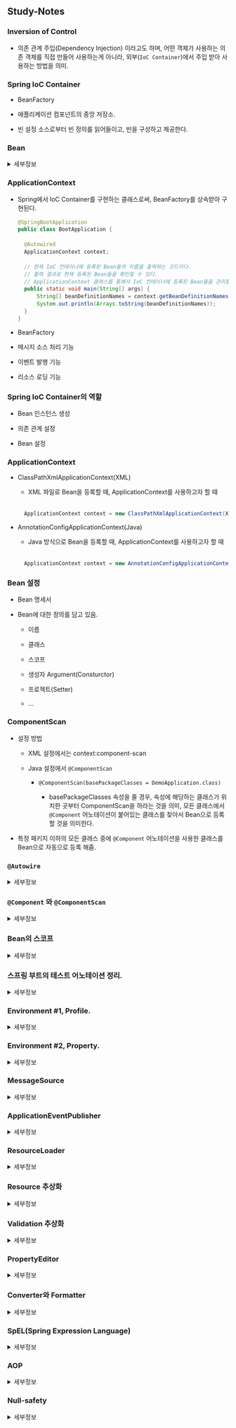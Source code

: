 ## Study-Notes

### Inversion of Control

  * 의존 관계 주입(Dependency Injection) 이라고도 하며, 어떤 객체가 사용하는 의존 객체를 직접 만들어 사용하는게 아니라, 외부(`IoC Container`)에서 주입 받아 사용하는 방법을 의미.

### Spring IoC Container

  * BeanFactory

  * 애플리케이션 컴포넌트의 중앙 저장소.

  * 빈 설정 소스로부터 빈 정의를 읽어들이고, 빈을 구성하고 제공한다.

### Bean
<details><summary>세부정보</summary>

  * Spring IoC Container가 관리하는 객체.

  * 장점

    * 의존성 관리

    * 스코프

        * 싱글톤 : 하나

          * 싱글톤 스코프로 등록된 빈들은 초기에 다 생성됨. 

          * 등록해야 할 빈이 많을 경우, 초기에 구동시간이 오래 걸릴수 있다.

          * 일단 구동이 되면 또 다른 빈을 만들어 내지는 않기 때문에 구동 이후에는 성능을 많이 잡아먹지 않는다.

        * 프로토타입 : 매번 다른 객체

        * Spring IoC Container에 등록되는 빈들은 기본적으로 싱글톤 스코프로 빈으로 등록 됨.

          * 빈으로 등록 될 때 아무런 어노테이션을 붙이지 않았다면, 그 빈들은 모두 싱글톤 스코프로 빈으로 등록 됨.

    * 라이프 사이클 인터페이스

    * 빈 등록 방법

      * `@Component` 어노테이션과 `@ComponentScan` 어노테이션을 이용한 자동 등록 방법.

        * `@Repository`, `@Service`, `@Controller` 어노테이션을 사용하면, 어노테이션 내부에 `@Component` 어노테이션이 존재하기 때문에 `@SprngBootApplication` 또는 `@ComponentScan` 어노테이션이 사용될 경우, `@Repository`, `@Service`, `@Controller` 어노테이션이 붙은 클래스는 자동으로 Bean으로 등록 된다.

        *  `@SprngBootApplication` 어노테이션 내부에 `@ComponentScan` 어노테이션이 존재해서 `@SprngBootApplication` 어노테이션이 붙은 클래스가 실행 될 경우, `@ComponentScan` 어노테이션의 기능 또한 같이 동작된다.

      * `@Configuration`어노테이션과 `@Bean` 어노테이션을 이용한 수동 등록 방법.

    * 의존성 주입 방법

      * `@Autowired` 어노테이션을 이용하여 의존성 주입을 할 수 있다.

      * 생성자, 세터, 필드를 이용해서 의존성 주입이 가능하다.

</details>

### ApplicationContext

  * Spring에서 IoC Container를 구현하는 클래스로써, BeanFactory를 상속받아 구현된다.

    ```java
    @SpringBootApplication
    public class BootApplication {

      @Autowired
      ApplicationContext context;

      // 현재 IoC 컨테이너에 등록된 Bean들의 이름을 출력하는 코드이다.
      // 출력 결과로 현재 등록된 Bean들을 확인할 수 있다.
      // ApplicationContext 클래스를 통해서 IoC 컨테이너에 등록된 Bean들을 관리할 수 있다.
      public static void main(String[] args) {
          String[] beanDefinitionNames = context.getBeanDefinitionNames();
          System.out.println(Arrays.toString(beanDefinitionNames));
      }
    }
    ```

  * BeanFactory

  * 메시지 소스 처리 기능

  * 이벤트 발행 기능

  * 리소스 로딩 기능

### Spring IoC Container의 역할

  * Bean 인스턴스 생성

  * 의존 관계 설정

  * Bean 설정

### ApplicationContext

  * ClassPathXmlApplicationContext(XML)

    * XML 파일로 Bean을 등록할 때, ApplicationContext를 사용하고자 할 때
    <br>

      ```java
        ApplicationContext context = new ClassPathXmlApplicationContext(XML.xml)
      ```

  * AnnotationConfigApplicationContext(Java)

    * Java 방식으로 Bean을 등록할 때, ApplicationContext를 사용하고자 할 때
    <br>

      ```java
        ApplicationContext context = new AnnotationConfigApplicationContext(Java.class)
      ```

### Bean 설정

  * Bean 명세서

  * Bean에 대한 정의를 담고 있음.

    * 이름

    * 클래스

    * 스코프

    * 생성자 Argument(Consturctor)

    * 프로젝트(Setter)

    * ...

### ComponentScan

  * 설정 방법

    * XML 설정에서는 context:component-scan

    * Java 설정에서 `@ComponentScan`

      * `@ComponentScan(basePackageClasses = DemoApplication.class)`

        * basePackageClasses 속성을 줄 경우, 속성에 해당하는 클래스가 위치한 곳부터 ComponentScan을 하라는 것을 의미, 모든 클래스에서 `@Component` 어노테이션이 붙어있는 클래스를 찾아서 Bean으로 등록할 것을 의미한다.

  * 특정 패키지 이하의 모든 클래스 중에 `@Component` 어노테이션을 사용한 클래스를 Bean으로 자동으로 등록 해줌.

### `@Autowire`
<details><summary>세부정보</summary>

  * 필요한 의존 객체의 "타입"에 해당하는 빈을 찾아 주입한다.

  * 모든 Bean들은 Bean으로 등록되어 있으면, `@Autowired` 어노테이션으로 꺼내와서 주입해줄수 있다.

  * `@Autowired`

    * required : 기본 값은 true (따라서 못 찾으면 애플리케이션 구동 실패)

  * 사용할 수 있는 위치

    * 생성자 (스프링 4.3 부터는 생략 가능)

      ```java
      @Service
      public class BookService {

        private final BookRepository bookRepository;

        public BookService(BookRepository bookRepository) {
          this.bookRepository = bookRepository;
        }
      }
      ```

    * Setter

      ```java
      @Service
      public class BookService {

        BookRepository bookRepository;

        @Autowired
        public void setBookRepository(BookRepository bookRepository) {
          this.bookRepository = bookRepository;
        }
      }
      ```

    * Filed

      ```java
      @Service
      public class BookService {
        
        @Autowired
        BookRepository bookRepository;
      }
      ```

  * 경우의 수 

    * 해당 타입의 빈이 없는 경우

    * 해당 타입의 빈이 한 개인 경우

    * 해당 타입의 빈이 여러 개인 경우

      * 빈 이름으로 시도

        * 같은 이름의 빈을 찾으면 해당 빈 사용

        * 같은 이름 못 찾으면 실패

  * 같은 타입의 빈이 여러 개 일 때

    * BookRepository 인터페이스를 구현하는 MyBookRepository 클래스와 DonghunRepository 클래스 두 개의 클래스가 있을 때, BookService는 어떤 BookRepository의 구현체를 주입하는가?

      * BookService 클래스가 다음과 같다고 할 때.

        ```java
        @Service
        public class BookService {

          @Autowired
          BookRepository bookRepository;
        }
        ```

      * 에러가 일어남, 주입을 하지 못한다. 
      
        * MyBookRepository 클래스와 DonghunBookRepository 클래스 중에 어느 레파지토리를 주입해야 하는지 스프링 자체에서 판단하지 못해서 에러가 일어난다.

    * 해결책

      * `@Primary`

        * 둘 중 사용하고자 하는 레파지토리에 `@Primary` 어노테이션을 붙여서 둘 중 어느 레포지토리를 사용할 지에 대해 표기해줄수 있다.
        <br>

        ```java
        @Service
        public class BookService {

          @Autowired
          BookRepository bookRepository;

          public void printBookRepository() {
            System.out.println(bookRepository.getClass());
          }
        }
        ```

        ```java
        @Repository
        public interface BookRepository {
        }
        ```

        ```java
        @Repository @Primay
        public class DonghunBookRepository implements BookRepository {
        }
        ```
        
        ```java
        @Component
        public class BookServiceRunner implements ApplicationRunner {

          @Autowired
          BookService bookService;

          @Override
          public void run(ApplicationArguments args) throws Exception {
            bookService.printBookRepository();
          }
        }   
        ```

        ```java
        >>> 결과적으로 DonghunBookRepository가 주입되는 것을 볼 수 있다.
        ```

      * `@Qualifier`
        
        ```java
        @Service
        public class BookService {

          @Autowired @Qualifier("donghunBookRepository")
          BookRepository bookRepository;

          public void printBookRepository() {
            System.out.println(bookRepository.getClass());
          }
        }
        ```

        ```java
        @Repository 
        public class DonghunBookRepository implements BookRepository {
        }
        ```
        
        ```java
        @Component
        public class BookServiceRunner implements ApplicationRunner {

          @Autowired
          BookService bookService;

          @Override
          public void run(ApplicationArguments args) throws Exception {
            bookService.printBookRepository();
          }
        }   
        ```

        ```java
        >>> 결과적으로 DonghunBookRepository가 주입되는 것을 볼 수 있다.
        ```

      * 해당 타입의 빈 모두를 주입 받는 방법으로 해결할 수 있다.

        ```java
        @Service
        public class BookService {

          @Autowired 
          List<BookRepository> bookRepositories;

          public void printBookRepository() {
            this.bookRepositories.forEach(System.out::println);
          }
        }
        ```

        ```java
        @Repository 
        public class DonghunBookRepository implements BookRepository {
        }
        ```

        ```java
        @Repository 
        public class MyBookRpeository implements BookRepository {
        }
        ```
        
        ```java
        @Component
        public class BookServiceRunner implements ApplicationRunner {

          @Autowired
          BookService bookService;

          @Override
          public void run(ApplicationArguments args) throws Exception {
            bookService.printBookRepository();
          }
        }   
        ```

        ```java
        >>> DonghunBookRepository 와 MyBookRpeository 둘 다 주입된 것을 볼 수 있다.
        ```
    
    * 가장 추천 방법은 `@Primary` 어노테이션을 사용하는 방법.

</details>

### `@Component` 와 `@ComponentScan`
<details><summary>세부정보</summary>

  * 컴포넌트 스캔의 주요 기능

    * 컴포넌트 스캔의 중요한 속성 두 가지

      * 어디서부터 어디까지 스캔할지에 대한 속성

      * 어떤 것들을 걸러낼지에 대한 속성

    * 스캔 위치 설정

      * 컴포넌트 스캔은 컴포넌트 스캔의 어노테이션이 있는 클래스를 기준으로 현재 패키지 내에 있는 클래스들과 그 이하 패키지들에 있는 클래스들 중에서 `@Component` 어노테이션이 사용된 클래스를 찾아서 빈으로 등록한다.

      * 즉, 컴포넌트 스캔 어노테이션이 사용된 클래스의 패키지 밖의 있는 클래스들은 `@Component` 어노테이션이 사용되었다고 `@ComponentScan`으로 스캔이 되지 않기 때문에 Bean으로 등록되지 않는다.

      ```java
      package com.donghun.pt3;

      // @SpringBootApplication 어노테이션 내부에 @ComponentScan 어노테이션을 내장하고 있다.
      @SpringBootApplication
      public class DemoApplication {

        @Autowired
        MyService myService;

        public static void main(String[] args) {
          SpringApplication.run(DemoApplication.class, args);
        }
      }
      ```

      ```java
      package com.donghun;

      @Service
      public class MyService {
      }
      ```

      * 위 코드의 경우,  MyService는 빈으로 등록되지 않아서 빈이 주입이 되지 않는 에러가 발생한다. 
      
      * MyService 클래스는 DemoApplication 클래스 패지지 외부에 있기 때문에 `@ComponentScan` 으로 스캔되지 않는다.

  * Filter

    * `@ComponentScan` 어노테이션 내에 필터는 어떤 어노테이션을 스캔 할지 또는 하지 않을지 필터링 해주는 역할을 한다.

    * `@ComponentScan` 어노테이션을 사용한다고 해서 모든 어노테이션들을 처리해서 빈으로 등록해주는 것은 아니다. 걸러주는 필터들이 여럿 존재한다.


  * `@ComponentScan` 사용시 스캔이 되는 대상들

    * `@Component`

    * `@Repository`

    * `@Service`

    * `@Controller`

    * `@Configuration`


  * 동작 원리

    * `@ComponentScan`은 스캔할 패키지와 어노테이션에 대한 정보.

    * 실제 스캐닝은 `ConfigurationClassPostProcessor`라는 `BeanFactoryPostProcessor`에 의해 처리 됨.

    * `BeanFactoryPostProcessor` 인터페이스는 `BeanPostProcessor` 인터페이스와 비슷하나, 실행되는 시점이 다르다.

      * `BeanFactoryPostProcessor` 인터페이스는 다른 모든 빈들을 만들기 이전에 적용을 한다. `BeanFactoryPostProcessor`의 구현체들을 다 적용한다.

      * 다른 빈들(우리가 직접 등록하고자 하는 빈들을 의미한다. ex) BoardService, BoardController.. )을 모두 등록하기 전에, 컴포넌트 스캔을 해서 빈으로 등록을 해준다.


  * Function을 사용한 Bean 등록.

    * 리플렉션과 프록시 기법을 사용하지 않는 방법으로, 스프링 5부터 도입.

      * 리플렉션과 프록시 기법들의 경우, 성능에 영향을 준다.

    * 펑션 기법을 통해 Bean을 등록할 경우, 성능(애플리케이션 구동시간) 상의 이점이 있다.

    * 펑션 기법의 경우, 조건에 따라 빈을 등록 하는 등 프로그래밍적인 컨트롤이 가능하다는 이점이 있다.

    * 하지만, 조금 성능이 올라감으로써 이 방법이 `@ComponentScan`을 대체하기에는 무리가 있다.

      * 모든 빈들을 매번 이와 같이 등록할 경우, 꽤 번거로운 작업이 될것이기 떄문이다.    

    * Code Example

      ```java
      public static void main(String[] args) {
        new SpringApplicationBuilder()
            .sources(DemoSpringApplication.class)
            .initializers((ApplicationContextInitializer<GenericApplicationContext>)
            applicationContext -> {
              applicationContext.registerBean(MyBean.class);
            })
            .run(args);
      }
      ```

</details>

### Bean의 스코프
<details><summary>세부정보</summary>

  * 스코프

    * 싱글톤

      * 애플리케이션 전반에 걸쳐서 해당 빈의 인스턴스가 오직 한 개만 생성되는 것.

    * 프로토타입

      * Request

      * Session

      * WebSocket

      * ...

  * 프로토타입 빈이 싱글톤 빈을 참조하면?

    * 아무 문제 없다.

    * 싱글톤 빈의 경우, 하나의 인스턴스만 생성되기 때문에 상관이 없다.

      ```java
      @Component
      @Scope(value = "prototype")
      public class Proto {

        @Autowired
        Single single

        public Single getSingle() {
          return single;
        }
      }
      ```

      ```java
      @Component
      public class Single {
      }
      ```

  * 싱글톤 빈이 프로토타입 빈을 참조하면?

    * 프로토타입 빈이 업데이트가 안된다.

      * 싱글톤 빈이 프로토타입 빈을 참조하면, 싱글톤 빈은 하나의 인스턴스만 생성 되기 때문에 프로토타입 빈을 꺼내올 때마다, 업데이트 되지 않는다.

        ```java
        @Component
        @Scope(value = "prototype")
        public class Proto {
        }
        ```

        ```java
        @Component
        public class Single {
          @Autowired
          Proto proto;

          public Proto getProto() {
            return proto;
          }
        }
        }
        ```

        ```java
        @Component
        public class AppRunner implements ApplicationRunner {

          @Autowired
          ApplicationContext ctx;

          @Override
          public void run(ApplicationArguments args) throws Exception {

            System.out.println("Proto");

            System.out.println(ctx.getBean(Proto.class));
            System.out.println(ctx.getBean(Proto.class));
            System.out.println(ctx.getBean(Proto.class));

            System.out.println("Single");

            System.out.println(ctx.getBean(Single.class));
            System.out.println(ctx.getBean(Single.class));
            System.out.println(ctx.getBean(Single.class));

            System.out.println("Proto by single");

            System.out.println(ctx.getBean(Single.class).getProto());
            System.out.println(ctx.getBean(Single.class).getProto());
            System.out.println(ctx.getBean(Single.class).getProto());

          }
        }
        ```

        ```java
        /* 출력 결과 */

        Proto
        com.donghun.pt4.Proto@6548bb7d
        com.donghun.pt4.Proto@e27ba81
        com.donghun.pt4.Proto@54336c81

        Single
        com.donghun.pt4.Single@1556f2dd
        com.donghun.pt4.Single@1556f2dd
        com.donghun.pt4.Single@1556f2dd

        Proto by single
        com.donghun.pt4.Proto@7561db12
        com.donghun.pt4.Proto@7561db12
        com.donghun.pt4.Proto@7561db12
        ```

    * 업데이트를 하기 위해선?

      * scoped-proxy

        * 프로토타입 빈을 싱글톤 빈이 직접적으로 참조를 하면 업데이트가 되지 않기 떄문에, 프록시 인스턴스로 프로로토타입 빈을 한번 감싸는 형태로 만드는 것으로 해결할 수 있다. 

        * 프록시 인스턴스로 감싼 프로토타입 빈을 싱글톤 빈이 참조하게 되면, 싱글톤 빈이 참조될 때마다, 그 안에 참조되는 프로토타입 빈도 새로운 인스턴스로 생성되어 업데이트 될 수 있다.

        ```java
        @Component
        @Scope(value = "prototype", proxyMode = ScopedProxyMode.TARGET_CLASS)
        public class Proto {
        }
        ```

        ```java
        @Component
        public class AppRunner implements ApplicationRunner {

          @Autowired
          ApplicationContext ctx;

          @Override
          public void run(ApplicationArguments args) throws Exception {

            System.out.println("Proto");

            System.out.println(ctx.getBean(Proto.class));
            System.out.println(ctx.getBean(Proto.class));
            System.out.println(ctx.getBean(Proto.class));

            System.out.println("Single");

            System.out.println(ctx.getBean(Single.class));
            System.out.println(ctx.getBean(Single.class));
            System.out.println(ctx.getBean(Single.class));

            System.out.println("Proto by single");

            System.out.println(ctx.getBean(Single.class).getProto());
            System.out.println(ctx.getBean(Single.class).getProto());
            System.out.println(ctx.getBean(Single.class).getProto());

          }
        }
        ```

        ```java
        /* 출력 결과 */

        Proto
        com.donghun.pt4.Proto@6548bb7d
        com.donghun.pt4.Proto@e27ba81
        com.donghun.pt4.Proto@54336c81

        Single
        com.donghun.pt4.Single@1556f2dd
        com.donghun.pt4.Single@1556f2dd
        com.donghun.pt4.Single@1556f2dd

        Proto by single // 매번 다른 인스턴스로 생성되는 것을 볼 수 있다.
        com.donghun.pt4.Proto@44ea608c
        com.donghun.pt4.Proto@50cf5a23
        com.donghun.pt4.Proto@450794b4
        ```

      * Object-Provider

        ```java
        @Component
        @Scope(value = "prototype")
        public class Proto {
        }
        ```

        ```java
        @Component
        public class Single {
          @Autowired
          private ObjectProvider<Proto> proto;

          public Proto getProto() {
            return proto.getIfAvailable();
          }
        }
        }
        ```

  * [프록시](https://en.wikipedia.org/wiki/Proxy_pattern)

  * 싱글톤 객체 사용시 주의할 점

    * 프로퍼티가 공유.

      ```java
        @Component
        public class Single {
          @Autowired
          Proto proto;

          int value = 0;

          public Proto getProto() {
            return proto;
          }
        }
        }
        ```

        * Single Bean의 value 값이 안정적이라고 보장할수가 없다.

    * ApplicationContext 초기 구동시 인스턴스 생성.

</details>

### 스프링 부트의 테스트 어노테이션 정리.
<details><summary>세부정보</summary>

  * `@SpringBootTest`

    * 통합 테스트를 제공하는 기본적인 스프링 부트 테스트 어노테이션

    * 애플리케이션이 실행될 때의 설정을 임의로 바꾸어 테스트를 진행할 수 있음.

    * 여러 단위 테스트를 하나의 통합된 테스트로 수행할 때 적합한 테스트 어노테이션.

    * 스프링 부트 1.4 버전부터 제공, 스프링 부트 프로젝트를 만들면 메인 클래스와 함께 기본으로 제공.

    * 스프링 부트 테스트 어노테이션들 중에서 `@SpringBootTest` 어노테이션은 만능임.

      * 장점

        * 실제 구동되는 애플리케이션과 똑같이 애플리케이션 컨텍스트를 로드하여 테스트 하기 때문에 하고 싶은 테스트를 모두 수행할 수 있음.

      * 단점

        * 애플리케이션에 설정된 빈을 모두 로드하기 때문에 애플리케이션 규모가 클수록 느려지기 때문에, 단위 테스트라는 의미가 희석됨.

    * 사용할 때는 항상 `@RunWith(SpringRunner.class)`와 같이 사용해야 함.

      * `@RunWith` 어노테이션을 사용하면 JUnit에 내장된 러너를 사용하는 대신 어노테이션에 정의된 러너 클래스 사용.

      * `@SpringBootTest` 어노테이션을 사용하기 위해서는 JUnit 실행에 필요한 SpringJUnit4ClassRunner 클래스를 상속받은 `@RunWith(SpringRunner.class)`를 꼭 붙여 줘야함. 그러지 않을 경우, 정상적으로 동작하지 않는다.

  * `@WebMvcTest`

    * WEB에서 MVC를 위한 테스트이며, 웹에서 테스트 하기 힘든 컨트롤러를 테스트 하는데 적합함.

    * 웹에서 요청(Request)과 응답(Response)에 대해 테스트가 가능하며, 시큐리티 혹은 필터까지 자동으로 테스트하며 수동으로 추가/삭제까지 가능.

    * `@WebMvcTest`를 사용하면 MVC 관련 설정인 `@Controller`, `@ControllerAdvice`, `@JsonComponent`와  `Filter`, `WebMvcConfigurer`, `HandlerMethodArgumentResoler`만 로드하기 때문에, `@SpringBootTest` 어노테이션보다 가볍게 테스트가 가능.

  * `@DataJpaTest`

    * `@DataJpaTest` 어노테이션은 JPA 관련 테스트 설정만 로드.

    * DataSource의 설정이 정상적인지, JPA를 사용하여 데이터를 제대로 생성, 수정, 삭제 하는지 등의 테스트가 가능.

    * 내장형 데이터베이스를 사용하여 실제 데이터베이스를 사용하지 않고 테스트 데이터베이스로 테스트 할 수 있다.

  * `@DataJpaTest`

    * `@DataJpaTest` 어노테이션은 JPA 관련 테스트 설정만 로드한다.

    * DataSource의 설정이 정상적인지, JPA를 사용하여 데이터를 제대로 생성, 수정, 삭제하는지 등의 테스트가 가능하다.

    * 내장형 데이터베이스를 사용하여 실제 데이터베이스를 사용하지 않고 테스트 데이터베이스로 테스트를 할 수 있다.

      * 즉, 테스트의 내용이 실제 DB에 반영되지 않는다.

      * JPA 테스트가 끝날 때마다 자동으로 테스트에 사용한 데이터를 롤백한다.

    * 기본적으로 인메모리 임베디드 데이터베이스를 사용하며, `@Entity` 어노테이션을 스캔하여 스프링 데이터 JPA 저장소를 구성한다. 

  * `@RestClientTest`

    * REST 관련 테스트를 도와주는 어노테이션.

    * REST 통신의 데이터 형으로 사용되는 JSON 형식이 예상대로 응답을 반환하는지 등을 테스트 할 수 있다.

  * `@JsonTest`

    * `@JsonTest` 어노테이션은 JSON의 직렬화와 역질렬화를 수행하는 라이브러리인 Gson과 Jackson API의 테스트를 제공한다.

    * 각각 GsonTest와 JacksonTest를 사용하여 테스트를 수행한다.

</details>

### Environment #1, Profile.
<details><summary>세부정보</summary>

  * Profile일과 Property를 다루는 인터페이스.

  * ApplicationContext extends EnvironmentCapable

    * `getEnvironment()`

  * Profile

    * 빈들의 그룹

    * Environment의 역할은 활성화 할 프로파일 확인 및 설정.

  * Profile 을 사용하기 좋은 상황들.

    * 테스트 환경에서는 A라는 빈을 사용하고, 배포 환경에서는 B라는 빈을 쓰고 싶다.

    * 이 빈은 모니터링 용도니까, 테스트 할 때는 필요가 없고 배포할 때만 등록이 되면 좋겠다.

  * Profile 정의하기

    * 클래스에 정의

      * `@Configuration @Profile('test')`

        ```java
        @Configuration
        @Profile("test")
        public class TestConfiguration {

          @Bean
          public StudentRepository studentRepository() {
            return new TestStudentRepository();
          }
        }
        ```

      * `@Component @Profile('test')`

        ```java
        @Repository
        @Profile("test")
        public class TestStudentRepository implements StudentRepository {
        }
        ```

    * 메소드에 정의

      * `@Bean @Profile('test')`

        ```java
        @Configuration
        @Profile("test")
        public class TestConfiguration {

          @Bean
          public StudentRepository studentRepository() {
            return new TestStudentRepository();
          }
        }
        ```

  * Profile 설정하기

    * `-Dspring.profiles.avtive = 'test, A, B, ...'`

      * Edit Configurations.. 에 들어가기.

        ![1](./image/active1.png)

      * Active Profiles 에 지정한 프로파일의 이름을 넣어주기.

        ![2](./image/acrive.png)

      * Active Profiles 가 없을 경우, Enviroment 라는 탭을 열어서 vm option에 `-Dspring.profiles.avtive = "test"` 라고 넣어주면 된다.

        ![3](./image/active3.png)

    * `@ActiveProfiles` (테스트용)


  * Profile 표현식

    * !(not)

    * &(and)

    * |(or)

      ```java
        @Repository
        @Profile("!prod & test")
        public class TestStudentRepository implements StudentRepository {
        }
      ```

</details>

### Environment #2, Property.
<details><summary>세부정보</summary>

  * Property

    * 다양한 방법으로 정의할 수 있는 설정 값.

    * [Environment](https://docs.spring.io/spring-framework/docs/current/javadoc-api/org/springframework/core/env/Environment.html)의 역할은 Property 소스 설정 및 프로퍼티 값 가져오기.

  * Property에는 우선순위가 존재.

    * StandardServletEnvironment의 우선순위

      * ServletConfig 매개변수

      * ServeltContext 매개변수

      * JNDI(java.comp/env/)

      * JVM 시스템 프로퍼티(-Dkey="value")

      * JVM 시스템 환경 변수 (운영체제 환경 변수)

  * `@PropertySource`

    * Environment를 통해 프로퍼티 추가하는 방법

  * 스프링 부트의 외부 설정 참고

    * 기본 프로퍼티 소스 지원(application.properties).

      ```java
      // app.properties 파일

      app.about = spring
      ```

      ```java
      @SpringBootApplication
      @PropertySource("classpath:/app.properties")
      public class Deno123Application {

        public static void main(String[] args) {
          SpringApplication.run(Deno123Application.class);
        }
      }
      ```

      ```java
      @Component
      public class AppRunner2 implements ApplicationRunner {

        @Autowired
        ApplicationContext applicationContext;

        @Autowired
        BasicRepostiory basicRepostiory;

        @Value("${app.about}")
        String appAbout;

        @Override
        public void run(ApplicationArguments args) throws Exception {
          Environment environment = applicationContext.getEnvironment();
          System.out.println(environment.getProperty("app.about"));
          System.out.println(appAbout);
        }
      }
      ```

      ```java
      // 출력 결과
      spring
      spring
      ```

    * Profile까지 고려한 계층형 프로퍼티 우선 순위 제공.

</details>

### MessageSource
<details><summary>세부정보</summary>

  * ApplicationContext extends MessageSource

    * getMessage(String code, Object[] args, String, default, Locale, Ioc)

  * 스프링 부트를 사용한다면 별다른 설정 필요없이 meesages.properties 사용할 수 있음.

    * messages.properties

    * messages_ko_kr.properties

  * Reloading 기능이 있는 메세지 소스 사용하기.

    ```java
    @Bean
    public MessageSource messageSource() {
      var messageSource = new ReloadableResourceBundleMessageSource();
      messageSource.setBasename("classpath:/messages");
      messageSource.setDefaultEncoding("UTF-8");
      messageSource.setCacheSeconds(3);
      return messageSource;
    }
    ```
</details>

### ApplicationEventPublisher
<details><summary>세부정보</summary>

  * 이벤트 프로그래밍에 필요한 인터페이스 제공, [Observer pattern](https://en.wikipedia.org/wiki/Observer_pattern) 구현체.

  * ApplicationContext extends ApplicationEventPublisher

    * publishEvent(ApplicationEvent event)

  * 이벤트 만들기

    * ApplicationEvent 생성

    * 스프링 4.2 부터는 이 클래스를 상속받지 않아도 이벤트로 사용할 수 있다.

  * 이벤트를 발생 시키는 방법

    * ApplicationEventPublisher.publishEvent();

  * 이벤트 처리하는 방법

    * ApplicationListener<이벤트> 구현한 클래스 만들어서 Bean으로 등록하기.

      ```java
      public class MyEvent extends ApplicationEvent {

        private int data;

        /**
         * Create a new ApplicationEvent.
         *
         * @param source the object on which the event initially occurred (never {@code null})
        */
        public MyEvent(Object source) {
          super(source);
        }

        public MyEvent(Object source, int data) {
          super(source);
          this.data = data;
        }

        public int getData() {
          return data;
        }
      }
      ```

      ```java
      @Component
      public class MyEventHandler implements ApplicationListener<MyEvent> {

        @Override
        public void onApplicationEvent(MyEvent event) {
          System.out.println("이벤트 받았다. 데이터는 " + event.getData());
        }
      }
      ```

      ```java
      @Component
      public class AppRunner implements ApplicationRunner {

        @Autowired
        ApplicationEventPublisher applicationEventPublisher;

        @Override
        public void run(ApplicationArguments args) throws Exception {
          applicationEventPublisher.publishEvent(new MyEvent(this, 100));
        }
      }
      ```

      ```java
      // 실행 결과
      이벤트 받았다. 데이터는 100
      ```

    * 스프링 4.2부터는 @EventListener를 사용해서 Bean의 메소드에 사용할 수 있다.

      ```java
      public class MyEvent {

        private int data;

        private Object source;

        public MyEvent(Object source, int data) {
          this.source = source;
          this.data = data;
        }

        public Object getSource() {
          return source;
        }

        public int getData() {
          return data;
        }
      }
      ```

      ```java
      @Component
      public class MyEventHandler {

        @EventListener
        public void onApplicationEvent(MyEvent event) {
          System.out.println("이벤트 받았다. 데이터는 " + event.getData());
        }
      }
      ```

      ```java
      @Component
      public class AppRunner implements ApplicationRunner {

        @Autowired
        ApplicationEventPublisher applicationEventPublisher;

        @Override
        public void run(ApplicationArguments args) throws Exception {
          applicationEventPublisher.publishEvent(new MyEvent(this, 100));
        }
      }
      ```

      ```java
      // 실행 결과
      이벤트 받았다. 데이터는 100
      ```

    * 핸들러가 여러개 있을 경우, 그 실행 순서는 기본적으로 synchronized.

      ```java
      @Component
      public class AnoterHandler {

        @EventListener
        public void handle(MyEvent myEvent) {
          System.out.println(Thread.currentThread().toString());
          System.out.println("Another " + myEvent.getData());
        }
      }
      ```

      ```java
      @Component
      public class MyEventHandler  {

        @EventListener
        public void onApplicationEvent(MyEvent event) {
          System.out.println(Thread.currentThread().toString());
          System.out.println("이벤트 받았다. 데이터는 " + event.getData());
        }
      }
      ```

      ```java
      // 실행 결과
      Thread[main,5,main]
      이벤트 받았다. 데이터는 100
      Thread[main,5,main]
      Another 100

      // 또는
      Thread[main,5,main]
      Another 100
      Thread[main,5,main]
      이벤트 받았다. 데이터는 100
      ```

    * 핸들러가 여러개 있고, 핸들러간의 실행 순서를 정하고 싶다면 `@Order`와 함께 사용.

       ```java
      @Component
      public class MyEventHandler  {

        @EventListener
        @Order(Ordered.HIGHEST_PRECEDENCE)
        public void onApplicationEvent(MyEvent event) {
          System.out.println(Thread.currentThread().toString());
          System.out.println("이벤트 받았다. 데이터는 " + event.getData());
        }
      }
      ```

      ```java
      @Component
      public class AnoterHandler {

        @EventListener
        @Order(Ordered.HIGHEST_PRECEDENCE + 2)
        public void handle(MyEvent myEvent) {
          System.out.println(Thread.currentThread().toString());
          System.out.println("Another " + myEvent.getData());
        }
      }
      ```

      ```java
      // 실행 결과

      Thread[main,5,main]
      이벤트 받았다. 데이터는 100
      Thread[main,5,main]
      Another 100
      ```

    * 비동기적으로 실행하고 싶다면 `@Async`와 함께 사용.

       ```java
      @Component
      public class MyEventHandler  {

        @EventListener
        @Async
        public void onApplicationEvent(MyEvent event) {
          System.out.println(Thread.currentThread().toString());
          System.out.println("이벤트 받았다. 데이터는 " + event.getData());
        }
      }
      ```

      ```java
      @Component
      public class AnoterHandler {

        @EventListener
        @Async
        public void handle(MyEvent myEvent) {
          System.out.println(Thread.currentThread().toString());
          System.out.println("Another " + myEvent.getData());
        }
      }
      ```

      ```java
      @SpringBootApplication
      @EnableAsync
      public class Demo32Application {

        public static void main(String[] args) {
          SpringApplication.run(Demo32Application.class);
        }
      }
      ```

      ```java
      // 실행 결과

      Thread[task-1,5,main]
      Another 100
      Thread[task-2,5,main]
      이벤트 받았다. 데이터는 100
      ```

  * 스프링이 제공하는 기본 이벤트

    * ContextRefreshedEvent : ApplicationContext를 초기화 했거나 Refresh 했을 때 발생.

    * ContextStartedEvent : ApplicationContext를 start()하여 라이프 사이클 Bean들이 시작 신호를 받은 시점에 발생.

    * ContextStoppedEvent : ApplicationContext를 stop()하여 라이프 사이클 Bean들이 정지 신호를 받은 시점에 발생.

    * ContextClosedEvent : ApplicationContext를 close()하여 싱글톤 빈이 소멸되는 시점에 발생.

    * RequestHandledEvnet : HTTP 요청을 처리했을 때 발생.

</details>

### ResourceLoader
<details><summary>세부정보</summary>

  * Resource를 읽어오는 기능울 제공하는 인터페이스.

  * ApplicationContext extends ResourceLoader

  * Resource 읽어오기.

    * 파일 시스템에서 읽어오기.

    * 클래스 패스에서 읽어오기.

    * URL로 읽어오기.

    * 상대/절대 경로로 읽어오기.

  * Resource getResource(java.lang.String location)
</details>

### Resource 추상화
<details><summary>세부정보</summary>

  * org.springframework.core.io.Resource

  * 특징

    * java.net.URL을 추상화 한 것.

    * 스프링 내부에서 많이 사용하는 인터페이스.

  * 추상화 한 이유

    * 클래스 패스 기준으로 리소스 읽어오는 기능 부재.

    * ServletContext를 기준으로 상대 경로로 읽어오는 기능 부재.

    * 새로운 핸들러를 등록하여 특별한 URL 접미사를 만들어 사용할 수는 있지만 구현이 복잡하고 편의성 메소드가 부족하다.

  * [인터페이스 둘러보기](https://docs.spring.io/spring-framework/docs/current/javadoc-api/org/springframework/core/io/Resource.html)

    * 상속 받은 인터페이스

    * 주요 메소드

      * `getinputStream()`

      * `exitst()`

      * `isOpen()`

      * `getDescription()` : 전체 경로 포함한 파일 이름 또는 실제 URL.

  * 구현체

    * UrlResource : [java.net.URL](https://docs.oracle.com/javase/7/docs/api/java/net/URL.html) 참고, 기본으로 지원하는 프로토콜 http, ftp, file, jar.

    * ClassPathResource : 지원하는 접두어 classpath:

    * FileSystemResource

    * ServletContextResource : 웹 어플리케이션 루트에서 상대 경로로 리소스를 찾는다.

  * Resource 읽어오기

    * Resource의 타입은 location 문자열과 ApplicationContext의 타입에 따라 결정 된다.

      * ClassPathXmlApplicationContext -> ClassPathResource

      * FileSystemXmlApplicationContext -> FileSystemResource

      * WebApplicationContext -> ServletContextResource

    * ApplicationContext의 타입에 상관없이 리소스 타입을 강제하려면 java.net.URL 접두어(+ classpath:) 중 하나를 사용할 수 있다.

      * classpath:me/whiteship/config.xml -> ClassPathResource

      * file://some/resource/path/config.xml -> FileSystemResource

</details>

### Validation 추상화
<details><summary>세부정보</summary>

  * org.springframework.validation.Vaildator

  * 어플리케이션에서 사용하는 객체 검증용 인터페이스.

  * 특징

    * 어떠한 계층과도 관계가 없다.
      
      * 모든 계층(웹, 서비스, 데이터)에서 사용해도 좋다.

    * 구현체 중 하나로, JSR-303(Bean Validation 1.0)과 JSR-349(Bean Validation 1.1)을 지원한다. (LocalValidatorFactoryBean)

    * DataBinder에 들어가 바인딩 할 때 같이 사용되기도 한다.

  * 인터페이스

    * boolean supports(Class clazz) : 어떤 타입의 객체를 검증할 때 사용할 것인지 결정함.

    * void validate(Object obj, Errors e) : 실제 검증 로직을 이 안에서 구현.

      * 구현할 때 ValidationUtils를 사용하며 편리함.

  * Spring Boot 2.0.5 이상 버전을 사용할 때

    * LocalValidatorFactoryBean 빈으로 자동 등록.

    * JSR-380(Bean Validation 2.0.1) 구현체로 hibernate-vaildator 사용.

    * https://beanvalidation.org/

</details>

### PropertyEditor
<details><summary>세부정보</summary>

  * org.springframework.validation.DataBinder

  * 기술적인 관점

    * 프로퍼티 값을 타켓 객체에 설정하는 기능.

  * 사용자 관점

    * 사용자 입력 값을 애플리케이션 도메인 모델에 동적으로 변환해 넣어주는 기능.

    * 입력 값 대부분 '문자열'인데, 그 값을 객체가 가지고 있는 int, long, Boolean, Data 등 심지어 Event, Book 같은 도메인 타입으로도 변환해서 넣어주는 기능.

  * 스프링 3.0 이전까지 DataBinder가 변환 작업에 사용하던 인터페이스.

  * 쓰레드-세이프 하지 않음.

    * 상태 정보 저장하고 있음, 따라서 싱글톤 빈으로 등록해서 써선 안된다.

  * Object와 String 간의 변환만 할 수 있어, 사용 범위가 제한적임.

    * 그래도 그런 경우가 대부분이기 때문에 조심해서 잘 사용해 왔음.

  ```java
  public class EventPropertyEditor extends PropertyEditorSupport {
    @Override
    public String getAsText() {
      return ((Event)getValue()).getTitle();
    }
    @Override
    public void setAsText(String text) throws IllegalArgumentException {
      int id = Integer.parseInt(text);
      Event event = new Event();
      event.setId(id);
      setValue(event);
    }
  }
  ```
</details>

### Converter와 Formatter
<details><summary>세부정보</summary>

  * Converter

    * S 타입을 T 타입으로 변환할 수 있는 매우 일반적인 변환기.

    * 상태 정보 없음 == Stateless == 쓰레드 세이프

    * ConverterRegistry에 등록해서 사용.

    ```java
    public class StringToEventConverter implements Converter<String, Event> {
      @Override
      public Event convert(String source) {
        Event event = new Event();
        event.setId(Integer.parseInt(source));
        return evnet;
      }
    }
    ```
  
  * Fomatter

    * PropertyEditor 대체제

    * Object와 String 간의 변환을 담당한다.

    * 문자열을 Locale에 따라 다국화하는 기능도 제공한다. (optional)

    * FormatterRegistry에 등록해서 사용.

    ```java
    public class EventFormatter implements Formatter<Event> {

      @Override
      public Event parse(String text, Locale locale) throws ParseException {
        Event event = new Event();
        int id = Integer.parseInt(text);
        event.setId(id);
        return event;
      }

      @Override
      public String print(Event object, Locale locale) {
        return object.getId().toString();
      }
    }
    ```

  * [ConversionService](https://docs.spring.io/spring-framework/docs/current/javadoc-api/org/springframework/core/convert/ConversionService.html)

    * 실제 변환 작업은 이 인터페이스를 통해서 쓰레드-세이프하게 사용할 수 있음.

    * 스프링 MVC, 빈(Value) 설정, SpEL에서 사용한다.

    * DefaultFormattingConversionService

      * FomatterRegistry

      * ConversionService

      * 여러 기본 컴버터와 포매터 등록 해줌.

  * 스프링 부트

    * 웹 어플리케이션의 경우에 DefaultFormattingconversionService를 상속하여 만든 WebConversionService를 빈으로 등록해준다.

    * Formatter와 Converter 빈을 찾아 자동으로 등록해 준다.

</details>

### SpEL(Spring Expression Language)
<details><summary>세부정보</summary>

  * Spring EL 이란?

    * 객체 그래프를 조회하고 조작하는 기능을 제공한다.

    * [Unified EL](https://docs.oracle.com/javaee/5/tutorial/doc/bnahq.html)과 비슷하지만, 메소드 호출을 지원하며, 문자열 템플릿 기능도 제공한다.

    * OGNL, MVEL, JBOss EL 등 자바에서 사용할 수 있는 여러 EL이 있지만, SqEL은 모든 스프링 프로젝트 전반에 걸쳐 사용할 EL로 만들었다.

    * 스프링 3.0 부터 지원.

  * SpEL 구성

    * ExpressionParser parser = new SpelExpressionParser()

    * StandardEvaluationContext context = new StandardEvaluationContext(bean)

    * Expression expression = parser.parseExpression('SpEL 표현식')

    * String value = expression.getvalue(context, String.class)

  * 문법

    * `#{"표현식"}`

    * `${"프로퍼티"}`

    * 표현식은 프로퍼티를 가질 수 있지만, 반대는 안된다.

      * `#{${my.data} + 1}`

    * [Reference](https://docs.spring.io/spring/docs/current/spring-framework-reference/core.html#expressions-language-ref) 참고.

  * 실제로 사용되는 케이스

    * `@Value` 어노테이션

    * `@ConditionalOnExpression` 어노테이션

    * Spring Security

      * 메소드 시큐리티, `@PreAuthorize`, `@PostAuthorize`, `@PreFilter`, `@PostFilter`

      * XML 인터셉터 URL 설정

    * Spring 데이터

      * `@Query` 어노테이션

    * [Thymeleaf](https://blog.outsider.ne.kr/997)

</details>

### AOP
<details><summary>세부정보</summary>

#### AOP의 개념

  * **AOP(Aspect-oriendted Programming)**는 OOP를 보완하는 수단으로, 흩어진 Aspect를 모듈화 할 수 있는 프로그래밍 기법.

  * 흩어진 관심사(Crosscutting Concerns)

    * Class A = [파랑, 빨강, 노랑], Class B = [파랑, 파랑, 노랑], Class C = [빨강, 노랑]

  *  AOP를 적용하면?

    * Class A = [], Class B = [], Class C = []

    * Aspect X(노랑) = [A, B, C], Aspect Y(파랑) = [A, B], Aspect Z(빨강) = [A, C]

  * AOP 주요 개념

    * Aspect와 Target

      * Target은 Class A, B, C가 된다.

    * Advice

      * 해야할 일들, 위와 같은 경우 노랑, 파랑, 빨강이 된다.

    * Join point와 Pointcut

      * Join point는 합류점으로써, 많이 사용되는 Join Point가 메서드 실행 시점이나 생성자 호출 직전, 생성자 호출 직후, 필드 접근 전, 필드에서 값을 가져갔을 때 등등 다양한 합류점이 있다.

      * Pointcut은 어디에 적용을 해야 하는지를 나타내는 공간, 위의 경우 class A, B, C를 담게 된다.

  * AOP 구현체

    * https://en.wikipedia.org/wiki/Aspect-oriented_programming

    * Java

      * AspectJ

      * 스프링 AOP

  * AOP 적용 방법

    * 컴파일

    * 로드 타임

    * 런 타임

#### 프록시 기반 AOP

  * 스프링 AOP 특징

    * 프록시 기반의 AOP 구현체

    * 스프링 빈에만 AOP를 적용할 수 있다.

    * 모든 AOP 기능을 제공하는 것이 목적이 아니라, 스프링 IoC와 연동하여 엔터프라이즈 어플리케이션에서 가장 흔한 문제에 대한 해결책을 제공하는 것이 목적.

  * 프록시 패턴

    * 왜? (기존 코드의 변경 없이) 접근 제어 또는 부가 기능 추가.

    * 기존 코드를 건드리지 않고 성능을 측정해보자. (프록시 패턴으로)

  * 문제점

    * 매번 프록시 클래스를 작성해야 하는가?

    * 여러 클래스 여러 메소드에서 적용하려면?

    * 객체들 관계도 복잡하다..

  * 그래서 등장한 것이 스프링 AOP

    * Spring IoC Container가 제공하는 기반 시설과 Dynamic 프록시를 사용하여 여러 복잡한 문제 해결.

    * 동적 프록시 : 동적으로 프록시 객체 생성하는 방법.

      * 자바가 제공하는 방법은 인터페이스 기반 프록시 생성.

      * CGlib은 클래스 기반 프록시도 지원.

    * Spring IoC : 기존 빈을 대체하는 동적 프록시 빈을 만들어 등록 시켜준다.

      * 클라이언트 코드 변경 없음.

      * AbstractAutoProxyCreator implements BeanPOstProcessor

#### `@AOP`

  * 의존성 추가.

    ```java
    <dependency>
      <groupId>org.springframework.boot</groupId>
      <artifactId>spring-boot-starter-aop</artifactId>
    </dependency>
    ```

  * Aspect 정의

    * `@Aspect`

    * 빈으로 등록해야 하니까 (컴포넌트 스캔을 사용한다면) `@Component` 추가.

  * Pointcut 정의

    * `@Pointcut`

    * 주요 표현식

      * execution

      * `@annotation`

      * bean

    * Pointcut 조합

      * &&, ||, !

  * Advice 정의

    * `@Before`

    * `@AfterReturning`

    * `@AfterThrowing`

    * `@Around`

</details>

### Null-safety
<details><summary>세부정보</summary>

  * 스프링 프레임워크 5에 추가된 Null 관련 어노테이션

    * `@NotNull`

    * `@Nullable`

    * `@NonNullApi`(패키지 레벨 설정)

    * `@NonNullFields`(패키지 레벨 설정)

  * 목적

    * (Tool의 지원을 받아) 컴파일 시점에 최대한 NullPointerException을 방지하는 것.

</details>